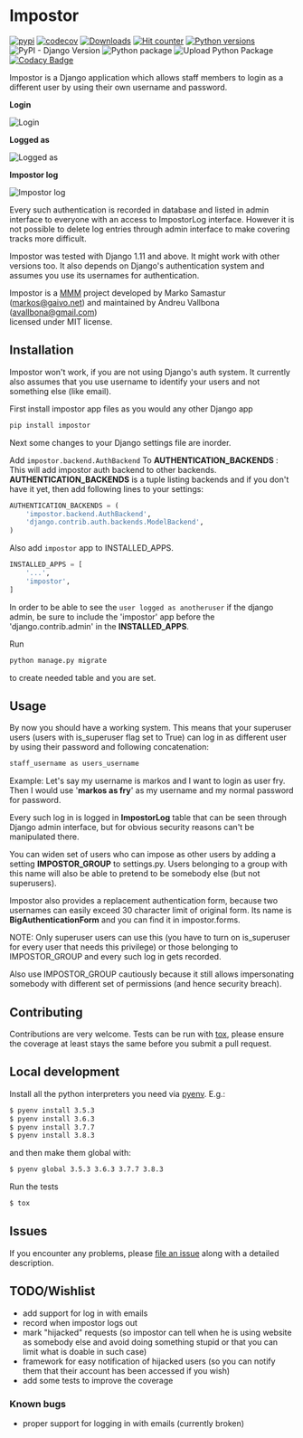 # Impostor

[![pypi](https://img.shields.io/pypi/v/impostor.svg)](https://pypi.python.org/pypi/impostor/)
[![codecov](https://codecov.io/gh/avallbona/Impostor/branch/master/graph/badge.svg)](https://codecov.io/gh/avallbona/Impostor)
[![Downloads](https://pepy.tech/badge/impostor)](https://pepy.tech/project/impostor)
[![Hit counter](http://hits.dwyl.com/avallbona/impostor.svg)](http://hits.dwyl.com/avallbona/impostor)
[![Python versions](https://img.shields.io/pypi/pyversions/impostor.svg)](https://pypi.org/project/Impostor/)
![PyPI - Django Version](https://img.shields.io/pypi/djversions/impostor)
![Python package](https://github.com/avallbona/Impostor/workflows/Python%20package/badge.svg?branch=master)
![Upload Python Package](https://github.com/avallbona/Impostor/workflows/Upload%20Python%20Package/badge.svg?branch=master)
[![Codacy Badge](https://app.codacy.com/project/badge/Grade/98d1f4b3225046e1aa839813b47bb44f)](https://www.codacy.com/manual/avallbona/Impostor?utm_source=github.com&amp;utm_medium=referral&amp;utm_content=avallbona/Impostor&amp;utm_campaign=Badge_Grade)

Impostor is a Django application which allows staff members to login as
a different user by using their own username and password.

**Login**

![`Login`](https://i.imgur.com/TaoZyOh.png)

**Logged as**

![`Logged as`](https://i.imgur.com/db3fSi8.png)

**Impostor log**

![`Impostor log`](https://i.imgur.com/OQ9IWB7.png)

Every such authentication is recorded in database and listed in admin
interface to everyone with an access to ImpostorLog interface. However it is
not possible to delete log entries through admin interface to make covering
tracks more difficult.

Impostor was tested with Django 1.11 and above. It might work with
other versions too. It also depends on Django's authentication system and
assumes you use its usernames for authentication.

Impostor is a [MMM](http://mmm.si) project  developed by Marko Samastur
(markos@gaivo.net) and maintained by Andreu Vallbona (avallbona@gmail.com)  
licensed under MIT license.

## Installation

Impostor won't work, if you are not using Django's auth system. It currently
also assumes that you use username to identify your users and not something
else (like email).

First install impostor app files as you would any other Django app

```bash
pip install impostor
```

Next some changes to your Django settings file are inorder.

Add `impostor.backend.AuthBackend` To **AUTHENTICATION_BACKENDS** :
This will add impostor auth backend to other backends. **AUTHENTICATION_BACKENDS**
is a tuple listing backends and if you don't have it yet, then add following
lines to your settings:

```python
AUTHENTICATION_BACKENDS = (
    'impostor.backend.AuthBackend',
    'django.contrib.auth.backends.ModelBackend',
)
```

Also add `impostor` app to INSTALLED_APPS.

```python
INSTALLED_APPS = [
    '...', 
    'impostor',
]
```

In order to be able to see the `user logged as anotheruser` if the django admin,
be sure to include the 'impostor' app before the 'django.contrib.admin' in the **INSTALLED_APPS**.

Run

```bash
python manage.py migrate
```

to create needed table and you are set.

## Usage

By now you should have a working system. This means that your superuser users
(users with is_superuser flag set to True) can log in as different user by
using their password and following concatenation:

```bash
staff_username as users_username
```

Example: Let's say my username is markos and I want to login as user fry.
Then I would use '**markos as fry**' as my username and my normal password for
password.

Every such log in is logged in **ImpostorLog** table that can be seen through
Django admin interface, but for obvious security reasons can't be
manipulated there.

You can widen set of users who can impose as other users by adding a setting
**IMPOSTOR_GROUP** to settings.py. Users belonging to a group with this name
will also be able to pretend to be somebody else (but not superusers).

Impostor also provides a replacement authentication form, because two
usernames can easily exceed 30 character limit of original form. Its name
is **BigAuthenticationForm** and you can find it in impostor.forms.

NOTE: Only superuser users can use this (you have to turn on is_superuser
for every user that needs this privilege) or those belonging to
IMPOSTOR_GROUP and every such log in gets recorded.

Also use IMPOSTOR_GROUP cautiously because it still allows impersonating
somebody with different set of permissions (and hence security breach).

## Contributing

Contributions are very welcome. Tests can be run with [tox](https://tox.readthedocs.io/en/latest/), please ensure
the coverage at least stays the same before you submit a pull request.

## Local development

Install all the python interpreters you need via [pyenv](https://github.com/pyenv/pyenv). E.g.:

```bash
$ pyenv install 3.5.3
$ pyenv install 3.6.3
$ pyenv install 3.7.7
$ pyenv install 3.8.3
```

and then make them global with:

```bash
$ pyenv global 3.5.3 3.6.3 3.7.7 3.8.3
```

Run the tests

```bash
$ tox
```

## Issues

If you encounter any problems, please [file an issue](https://github.com/avallbona/impostor/issues) along with a detailed description.

## TODO/Wishlist

  * add support for log in with emails
  * record when impostor logs out
  * mark "hijacked" requests (so impostor can tell when he is using website as
    somebody else and avoid doing something stupid or that you can limit what is
    doable in such case)
  * framework for easy notification of hijacked users (so you can notify them
    that their account has been accessed if you wish)
  * add some tests to improve the coverage

### Known bugs

  * proper support for logging in with emails (currently broken)
